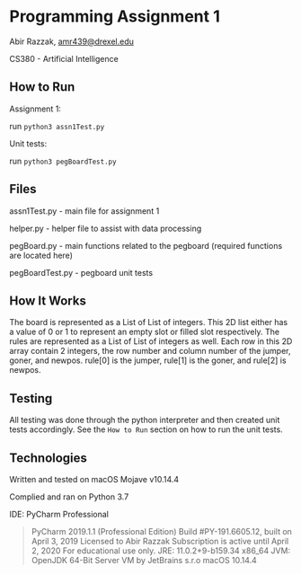 # Programming Assignment 1
Abir Razzak, amr439@drexel.edu

CS380 - Artificial Intelligence

## How to Run
Assignment 1:

run `python3 assn1Test.py`

Unit tests:

run `python3 pegBoardTest.py`

## Files
assn1Test.py - main file for assignment 1

helper.py - helper file to assist with data processing

pegBoard.py - main functions related to the pegboard (required functions are located here)

pegBoardTest.py - pegboard unit tests

## How It Works

The board is represented as a List of List of integers. This 2D list either has a value of 0 or 1 to represent an empty slot or filled slot respectively. The rules are represented as a List of List of integers as well. Each row in this 2D array contain 2 integers, the row number and column number of the jumper, goner, and newpos. rule[0] is the jumper, rule[1] is the goner, and rule[2] is newpos.

## Testing

All testing was done through the python interpreter and then created unit tests accordingly. See the `How to Run` section on how to run the unit tests.

## Technologies

Written and tested on macOS Mojave v10.14.4

Complied and ran on Python 3.7

IDE: PyCharm Professional

> PyCharm 2019.1.1 (Professional Edition)
> Build #PY-191.6605.12, built on April 3, 2019
> Licensed to Abir Razzak
> Subscription is active until April 2, 2020
> For educational use only.
> JRE: 11.0.2+9-b159.34 x86_64
> JVM: OpenJDK 64-Bit Server VM by JetBrains s.r.o
> macOS 10.14.4
